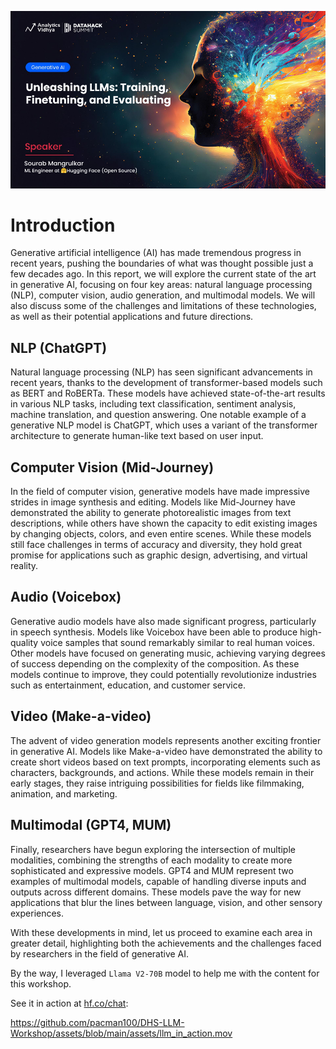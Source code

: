 ![LLM Workshop](../assets/banner.png)

# Introduction

Generative artificial intelligence (AI) has made tremendous progress in recent years, pushing the boundaries of what was thought possible just a few decades ago. In this report, we will explore the current state of the art in generative AI, focusing on four key areas: natural language processing (NLP), computer vision, audio generation, and multimodal models. We will also discuss some of the challenges and limitations of these technologies, as well as their potential applications and future directions.

## NLP (ChatGPT)

Natural language processing (NLP) has seen significant advancements in recent years, thanks to the development of transformer-based models such as BERT and RoBERTa. These models have achieved state-of-the-art results in various NLP tasks, including text classification, sentiment analysis, machine translation, and question answering. One notable example of a generative NLP model is ChatGPT, which uses a variant of the transformer architecture to generate human-like text based on user input.

## Computer Vision (Mid-Journey)

In the field of computer vision, generative models have made impressive strides in image synthesis and editing. Models like Mid-Journey have demonstrated the ability to generate photorealistic images from text descriptions, while others have shown the capacity to edit existing images by changing objects, colors, and even entire scenes. While these models still face challenges in terms of accuracy and diversity, they hold great promise for applications such as graphic design, advertising, and virtual reality.

## Audio (Voicebox)

Generative audio models have also made significant progress, particularly in speech synthesis. Models like Voicebox have been able to produce high-quality voice samples that sound remarkably similar to real human voices. Other models have focused on generating music, achieving varying degrees of success depending on the complexity of the composition. As these models continue to improve, they could potentially revolutionize industries such as entertainment, education, and customer service.

## Video (Make-a-video)

The advent of video generation models represents another exciting frontier in generative AI. Models like Make-a-video have demonstrated the ability to create short videos based on text prompts, incorporating elements such as characters, backgrounds, and actions. While these models remain in their early stages, they raise intriguing possibilities for fields like filmmaking, animation, and marketing.

## Multimodal (GPT4, MUM)

Finally, researchers have begun exploring the intersection of multiple modalities, combining the strengths of each modality to create more sophisticated and expressive models. GPT4 and MUM represent two examples of multimodal models, capable of handling diverse inputs and outputs across different domains. These models pave the way for new applications that blur the lines between language, vision, and other sensory experiences.

With these developments in mind, let us proceed to examine each area in greater detail, highlighting both the achievements and the challenges faced by researchers in the field of generative AI.

By the way, I leveraged `Llama V2-70B` model to help me with the content for this workshop.

See it in action at [hf.co/chat](https://hf.co/chat/):

https://github.com/pacman100/DHS-LLM-Workshop/assets/blob/main/assets/llm_in_action.mov






